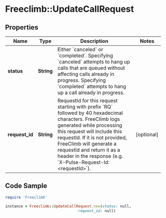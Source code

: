 # Freeclimb::UpdateCallRequest

## Properties

Name | Type | Description | Notes
------------ | ------------- | ------------- | -------------
**status** | **String** | Either &#x60;canceled&#x60; or &#x60;completed&#x60;.  Specifying &#x60;canceled&#x60; attempts to hang up calls that are queued without affecting calls already in progress. Specifying &#x60;completed&#x60; attempts to hang up a call already in progress. | 
**request_id** | **String** | RequestId for this request starting with prefix &#x60;RQ&#x60; followed by 40 hexadecimal characters. FreeClimb logs generated while processing this request will include this requestId. If it is not provided, FreeClimb will generate a requestId and return it as a header in the response (e.g. &#x60;X-Pulse-Request-Id: &lt;requestId&gt;&#x60;). | [optional] 

## Code Sample

```ruby
require 'Freeclimb'

instance = Freeclimb::UpdateCallRequest.new(status: null,
                                 request_id: null)
```


